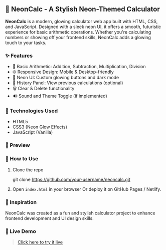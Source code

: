 ## 🔮 NeonCalc - A Stylish Neon-Themed Calculator

**NeonCalc** is a modern, glowing calculator web app built with HTML, CSS, and JavaScript. Designed with a sleek neon UI, it offers a smooth, futuristic experience for basic arithmetic operations. Whether you're calculating numbers or showing off your frontend skills, NeonCalc adds a glowing touch to your tasks.

### ✨ Features

* 🧮 Basic Arithmetic: Addition, Subtraction, Multiplication, Division
* 🌐 Responsive Design: Mobile & Desktop-friendly
* 🎇 Neon UI: Custom glowing buttons and dark mode
* 🔄 History Panel: View previous calculations (optional)
* 🗑️ Clear & Delete functionality
* 🔊 Sound and Theme Toggle (if implemented)


### 🚀 Technologies Used

* HTML5
* CSS3 (Neon Glow Effects)
* JavaScript (Vanilla)


### 📸 Preview

 



### 📂 How to Use

1. Clone the repo

  
   git clone https://github.com/your-username/neoncalc.git
    

2. Open `index.html` in your browser
   Or deploy it on GitHub Pages / Netlify.



### 🧠 Inspiration

NeonCalc was created as a fun and stylish calculator project to enhance frontend development and UI design skills.



### 📌 Live Demo

> [Click here to try it live](https://your-username.github.io/neoncalc)

 
